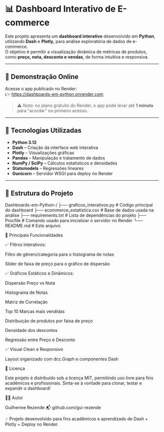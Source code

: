 # 📊 Dashboard Interativo de E-commerce

Este projeto apresenta um **dashboard interativo** desenvolvido em **Python**, utilizando **Dash** e **Plotly**, para análise exploratória de dados de e-commerce.  
O objetivo é permitir a visualização dinâmica de métricas de produtos, como **preço, nota, desconto e vendas**, de forma intuitiva e responsiva.

---

## 🚀 Demonstração Online

Acesse o app publicado no Render:  
👉 https://dashboards-em-python.onrender.com

> ⚠️ *Nota:* no plano gratuito do Render, o app pode levar até **1 minuto** para “acordar” no primeiro acesso.

---

## 🧩 Tecnologias Utilizadas

- **Python 3.12**
- **Dash** – Criação da interface web interativa  
- **Plotly** – Visualizações gráficas  
- **Pandas** – Manipulação e tratamento de dados  
- **NumPy / SciPy** – Cálculos estatísticos e densidades  
- **Statsmodels** – Regressões lineares  
- **Gunicorn** – Servidor WSGI para deploy no Render  

---

## 📁 Estrutura do Projeto

Dashboards-em-Python-/
├── graficos_interativos.py # Código principal do dashboard
├── ecommerce_estatistica.csv # Base de dados usada na análise
├── requirements.txt # Lista de dependências do projeto
├── Procfile # Comando usado para inicializar o servidor no Render
└── README.md # Este arquivo

🧠 Principais Funcionalidades

✅ Filtros Interativos:

Filtro de gênero/categoria para o histograma de notas

Slider de faixa de preço para o gráfico de dispersão

✅ Gráficos Estáticos e Dinâmicos:

Dispersão Preço vs Nota

Histograma de Notas

Matriz de Correlação

Top 10 Marcas mais vendidas

Distribuição de produtos por faixa de preço

Densidade dos descontos

Regressão entre Preço e Desconto

✅ Visual Clean e Responsivo

Layout organizado com dcc.Graph e componentes Dash

🧾 Licença

Este projeto é distribuído sob a licença MIT, permitindo uso livre para fins acadêmicos e profissionais.
Sinta-se à vontade para clonar, testar e expandir o dashboard!

👨‍💻 Autor

Guilherme Rezende
📬 github.com/gui-rezende

💡 Projeto desenvolvido para fins acadêmicos e aprendizado de Dash + Plotly + Deploy no Render.
